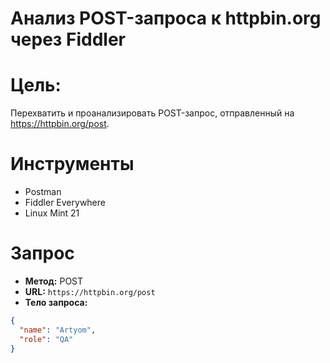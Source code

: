 # Анализ POST-запроса к httpbin.org через Fiddler

# Цель: 
Перехватить и проанализировать POST-запрос, отправленный на https://httpbin.org/post.

# Инструменты

- Postman
- Fiddler Everywhere
- Linux Mint 21

# Запрос

- **Метод:** POST
- **URL:** `https://httpbin.org/post`
- **Тело запроса:** 
```json
{
  "name": "Artyom",
  "role": "QA"
}
